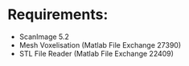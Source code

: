 # Requirements:

- ScanImage 5.2
- Mesh Voxelisation (Matlab File Exchange 27390)
- STL File Reader (Matlab File Exchange 22409)
